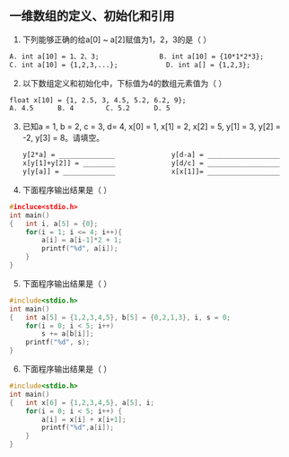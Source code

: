 ## 一维数组的定义、初始化和引用

1. 下列能够正确的给a[0] ~ a[2]赋值为1，2，3的是（        ）

```tex
A. int a[10] = 1、2、3;				B. int a[10] = {10*1*2*3};
C. int a[10] = {1,2,3,...};            D. int a[] = {1,2,3};
```

2. 以下数组定义和初始化中，下标值为4的数组元素值为（       ）

```tex
float x[10] = {1, 2.5, 3, 4.5, 5.2, 6.2, 9};
A. 4.5 		B. 4		C. 5.2		D. 5
```

3. 已知a = 1, b = 2, c = 3, d= 4, x[0] = 1, x[1] = 2, x[2] = 5, y[1] = 3, y[2] = -2, y[3] = 8。请填空。

   ```tex
   y[2*a] = ______________				y[d-a] = __________________
   x[y[1]+y[2]] = ________				y[d/c] = __________________
   y[y[a]] = _____________				x[x[1]]= __________________
   ```

4. 下面程序输出结果是（        ）

```c
#incluce<stdio.h>
int main()
{   int i, a[5] = {0};
    for(i = 1; i <= 4; i++){
        a[i] = a[i-1]*2 + 1;
        printf("%d", a[i]);
    }
}
```

5. 下面程序输出结果是（        ）

```c
#include<stdio.h>
int main()
{   int a[5] = {1,2,3,4,5}, b[5] = {0,2,1,3}, i, s = 0;
    for(i = 0; i < 5; i++)
        s += a[b[i]];
    printf("%d", s);
}
```

6. 下面程序输出结果是（        ）

```c
#include<stdio.h>
int main()
{   int x[6] = {1,2,3,4,5}, a[5], i;
    for(i = 0; i < 5; i++) {
        a[i] = x[i] + x[i+1];
        printf("%d",a[i]);
    }
}
```

